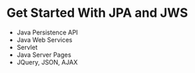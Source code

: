 # Get Started With JPA and JWS
* Java Persistence API 
* Java Web Services
* Servlet 
* Java Server Pages 
* JQuery, JSON, AJAX
